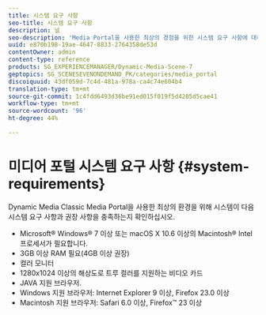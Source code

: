 ```yaml
---
title: 시스템 요구 사항
seo-title: 시스템 요구 사항
description: 널
seo-description: 'Media Portal을 사용한 최상의 경험을 위한 시스템 요구 사항에 대해 알아보십시오. '
uuid: e870b198-19ae-4647-8833-2764358de53d
contentOwner: admin
content-type: reference
products: SG_EXPERIENCEMANAGER/Dynamic-Media-Scene-7
geptopics: SG_SCENESEVENONDEMAND_PK/categories/media_portal
discoiquuid: 43df059d-7c4d-481a-978a-ca4c74e604b4
translation-type: tm+mt
source-git-commit: 1c4fdd6493d36be91ed015f019f5d4205d5cae41
workflow-type: tm+mt
source-wordcount: '96'
ht-degree: 44%

---
```



# 미디어 포털 시스템 요구 사항 {#system-requirements}

Dynamic Media Classic Media Portal을 사용한 최상의 환경을 위해 시스템이 다음 시스템 요구 사항과 권장 사항을 충족하는지 확인하십시오.

* Microsoft® Windows® 7 이상 또는 macOS X 10.6 이상의 Macintosh® Intel 프로세서가 필요합니다.
* 3GB 이상 RAM 필요(4GB 이상 권장)
* 컬러 모니터
* 1280x1024 이상의 해상도로 트루 컬러를 지원하는 비디오 카드
* JAVA 지원 브라우저.
* Windows 지원 브라우저: Internet Explorer 9 이상, Firefox 23.0 이상
* Macintosh 지원 브라우저: Safari 6.0 이상, Firefox™ 23 이상

